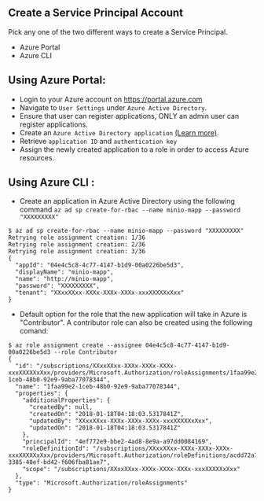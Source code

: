 ## Create a Service Principal Account
Pick any one of the two different ways to create a Service Principal.
 - Azure Portal
 - Azure CLI
 
## Using Azure Portal:
 - Login to your Azure account on https://portal.azure.com
 - Navigate to `User Settings` under `Azure Active Directory`.
 - Ensure that user can register applications, ONLY an admin user can register applications.
 - Create an `Azure Active Directory application` [(Learn more)](https://docs.microsoft.com/en-us/azure/azure-resource-manager/resource-group-create-service-principal-portal?view=azure-cli-latest).
 - Retrieve `application ID` and `authentication key`
 - Assign the newly created application to a role in order to access Azure resources.
 

 ## Using Azure CLI :
 - Create an application in Azure Active Directory using the following command
  `az ad sp create-for-rbac --name minio-mapp --password "XXXXXXXXX"`
 
  ```
  $ az ad sp create-for-rbac --name minio-mapp --password "XXXXXXXXX"
  Retrying role assignment creation: 1/36
  Retrying role assignment creation: 2/36
  Retrying role assignment creation: 3/36
  {
    "appId": "04e4c5c8-4c77-4147-b1d9-00a0226be5d3",
    "displayName": "minio-mapp",
    "name": "http://minio-mapp",
    "password": "XXXXXXXXX",
    "tenant": "XXxxXXxx-XXXx-XXXx-XXXx-xxxXXXXXxXxx"
  }
  ```
 - Default option for the role that the new application will take in Azure is "Contributor". A contributor role can also be created using the following comand:
 
```
$ az role assignment create --assignee 04e4c5c8-4c77-4147-b1d9-00a0226be5d3 --role Contributor
{
  "id": "/subscriptions/XXxxXXxx-XXXx-XXXx-XXXx-xxxXXXXXxXxx/providers/Microsoft.Authorization/roleAssignments/1faa99e2-1ceb-48b0-92e9-9aba77078344",
  "name": "1faa99e2-1ceb-48b0-92e9-9aba77078344",
  "properties": {
    "additionalProperties": {
      "createdBy": null,
      "createdOn": "2018-01-18T04:18:03.5317841Z",
      "updatedBy": "XXxxXXxx-XXXx-XXXx-XXXx-xxxXXXXXxXxx",
      "updatedOn": "2018-01-18T04:18:03.5317841Z"
    },
    "principalId": "4ef772e9-bbe2-4ad8-8e9a-a97dd0084169",
    "roleDefinitionId": "/subscriptions/XXxxXXxx-XXXx-XXXx-XXXx-xxxXXXXXxXxx/providers/Microsoft.Authorization/roleDefinitions/acdd72a7-3385-48ef-bd42-f606fba81ae7",
    "scope": "/subscriptions/XXxxXXxx-XXXx-XXXx-XXXx-xxxXXXXXxXxx"
  },
  "type": "Microsoft.Authorization/roleAssignments"
}

```
